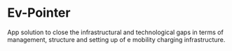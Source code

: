 # Ev-Pointer
App solution to close the infrastructural and technological gaps in terms of management, structure and setting up of e mobility charging infrastructure.

